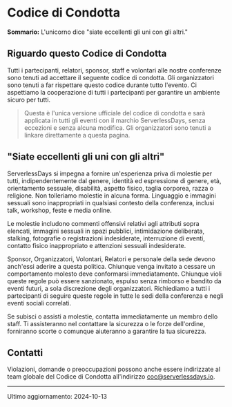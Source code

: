 # Codice di Condotta

**Sommario:** L'unicorno dice "siate eccellenti gli uni con gli altri."

## Riguardo questo Codice di Condotta

Tutti i partecipanti, relatori, sponsor, staff e volontari alle nostre conferenze sono tenuti ad accettare il seguente codice di condotta. Gli organizzatori sono tenuti a far rispettare questo codice durante tutto l'evento. Ci aspettiamo la cooperazione di tutti i partecipanti per garantire un ambiente sicuro per tutti.

> Questa è l'unica versione ufficiale del codice di condotta e sarà applicata in tutti gli eventi con il marchio ServerlessDays, senza eccezioni e senza alcuna modifica. Gli organizzatori sono tenuti a linkare direttamente a questa pagina.

## "Siate eccellenti gli uni con gli altri"

ServerlessDays si impegna a fornire un'esperienza priva di molestie per tutti, indipendentemente dal genere, identità ed espressione di genere, età, orientamento sessuale, disabilità, aspetto fisico, taglia corporea, razza o religione. Non tolleriamo molestie in alcuna forma. Linguaggio e immagini sessuali sono inappropriati in qualsiasi contesto della conferenza, inclusi talk, workshop, feste e media online.

Le molestie includono commenti offensivi relativi agli attributi sopra elencati, immagini sessuali in spazi pubblici, intimidazione deliberata, stalking, fotografie o registrazioni indesiderate, interruzione di eventi, contatto fisico inappropriato e attenzioni sessuali indesiderate.

Sponsor, Organizzatori, Volontari, Relatori e personale della sede devono anch'essi aderire a questa politica. Chiunque venga invitato a cessare un comportamento molesto deve conformarsi immediatamente. Chiunque violi queste regole può essere sanzionato, espulso senza rimborso e bandito da eventi futuri, a sola discrezione degli organizzatori. Richiediamo a tutti i partecipanti di seguire queste regole in tutte le sedi della conferenza e negli eventi sociali correlati.

Se subisci o assisti a molestie, contatta immediatamente un membro dello staff. Ti assisteranno nel contattare la sicurezza o le forze dell'ordine, forniranno scorte o comunque aiuteranno a garantire la tua sicurezza.

## Contatti

Violazioni, domande o preoccupazioni possono anche essere indirizzate al team globale del Codice di Condotta all'indirizzo [coc@serverlessdays.io](mailto:coc@serverlessdays.io).

---

Ultimo aggiornamento: 2024-10-13

